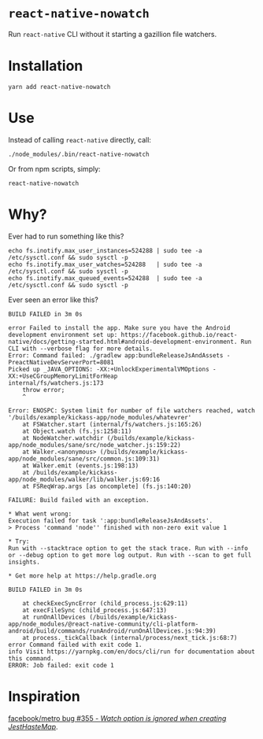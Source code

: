 `react-native-nowatch`
======================

Run `react-native` CLI without it starting a gazillion file watchers.

# Installation

	yarn add react-native-nowatch

# Use

Instead of calling `react-native` directly, call:

	./node_modules/.bin/react-native-nowatch

Or from npm scripts, simply:

	react-native-nowatch

# Why?

Ever had to run something like this?

	echo fs.inotify.max_user_instances=524288 | sudo tee -a /etc/sysctl.conf && sudo sysctl -p
	echo fs.inotify.max_user_watches=524288   | sudo tee -a /etc/sysctl.conf && sudo sysctl -p
	echo fs.inotify.max_queued_events=524288  | sudo tee -a /etc/sysctl.conf && sudo sysctl -p

Ever seen an error like this?

	BUILD FAILED in 3m 0s

	error Failed to install the app. Make sure you have the Android development environment set up: https://facebook.github.io/react-native/docs/getting-started.html#android-development-environment. Run CLI with --verbose flag for more details.
	Error: Command failed: ./gradlew app:bundleReleaseJsAndAssets -PreactNativeDevServerPort=8081
	Picked up _JAVA_OPTIONS: -XX:+UnlockExperimentalVMOptions -XX:+UseCGroupMemoryLimitForHeap
	internal/fs/watchers.js:173
	    throw error;
	    ^

	Error: ENOSPC: System limit for number of file watchers reached, watch '/builds/example/kickass-app/node_modules/whatevrer'
	    at FSWatcher.start (internal/fs/watchers.js:165:26)
	    at Object.watch (fs.js:1258:11)
	    at NodeWatcher.watchdir (/builds/example/kickass-app/node_modules/sane/src/node_watcher.js:159:22)
	    at Walker.<anonymous> (/builds/example/kickass-app/node_modules/sane/src/common.js:109:31)
	    at Walker.emit (events.js:198:13)
	    at /builds/example/kickass-app/node_modules/walker/lib/walker.js:69:16
	    at FSReqWrap.args [as oncomplete] (fs.js:140:20)

	FAILURE: Build failed with an exception.

	* What went wrong:
	Execution failed for task ':app:bundleReleaseJsAndAssets'.
	> Process 'command 'node'' finished with non-zero exit value 1

	* Try:
	Run with --stacktrace option to get the stack trace. Run with --info or --debug option to get more log output. Run with --scan to get full insights.

	* Get more help at https://help.gradle.org

	BUILD FAILED in 3m 0s

	    at checkExecSyncError (child_process.js:629:11)
	    at execFileSync (child_process.js:647:13)
	    at runOnAllDevices (/builds/example/kickass-app/node_modules/@react-native-community/cli-platform-android/build/commands/runAndroid/runOnAllDevices.js:94:39)
	    at process._tickCallback (internal/process/next_tick.js:68:7)
	error Command failed with exit code 1.
	info Visit https://yarnpkg.com/en/docs/cli/run for documentation about this command.
	ERROR: Job failed: exit code 1

# Inspiration

[facebook/metro bug #355 - _Watch option is ignored when creating JestHasteMap_](https://github.com/facebook/metro/issues/355).
